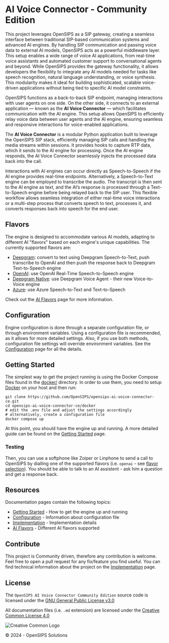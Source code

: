 # AI Voice Connector - Community Edition

This project leverages OpenSIPS as a SIP gateway, creating a seamless
interface between traditional SIP-based communication systems and advanced AI
engines. By handling SIP communication and passing voice data to external AI
models, OpenSIPS acts as a powerful middleware layer. This setup enables a
wide range of voice AI applications, from real-time voice assistants and
automated customer support to conversational agents and beyond. While OpenSIPS
provides the gateway functionality, it allows developers the flexibility to
integrate any AI models needed for tasks like speech recognition, natural
language understanding, or voice synthesis. This modularity makes it ideal for
building sophisticated, scalable voice-driven applications without being tied
to specific AI model constraints.

OpenSIPS functions as a back-to-back SIP endpoint, managing interactions with
user agents on one side. On the other side, it connects to an external
application — known as the **AI Voice Connector** — which facilitates
communication with the AI engine. This setup allows OpenSIPS to efficiently
relay voice data between user agents and the AI engine, ensuring seamless and
responsive interactions for voice-enabled applications.

The **AI Voice Connector** is a modular Python application built to leverage
the OpenSIPS SIP stack, efficiently managing SIP calls and handling the media
streams within sessions. It provides hooks to capture RTP data, which it sends
to the AI engine for processing. Once the AI engine responds, the AI Voice
Connector seamlessly injects the processed data back into the call.

Interactions with AI engines can occur directly as Speech-to-Speech if the AI
engine provides real-time endpoints. Alternatively, a Speech-to-Text engine
can be employed to transcribe the audio. The transcript is then sent to the AI
engine as text, and the AI’s response is processed through a Text-to-Speech
engine before being relayed back to the SIP user. This flexible workflow
allows seamless integration of either real-time voice interactions or a
multi-step process that converts speech to text, processes it, and converts
responses back into speech for the end user.


## Flavors

The engine is designed to accommodate various AI models, adapting to different
AI "flavors" based on each engine's unique capabilities. The currently
supported flavors are:

* [Deepgram](docs/ai/deepgram.md): convert to text using Deepgram
                                   Speech-to-Text, push transcribe to OpenAI
                                   and then push the response back to Deepgram
                                   Text-to-Speech engine
* [OpenAI](docs/ai/openai.md): use OpenAI Real-Time Speech-to-Speech engine
* [Deepgram Native](docs/ai/deepgram-native.md): use Deepgram Voice Agent - their
                                                 new Voice-to-Voice engine
* [Azure](docs/ai/azure.md): use Azure Speech-to-Text and Text-to-Speech

Check out the [AI Flavors](docs/ai-flavors.md) page for more information.


## Configuration

Engine configuration is done through a separate configuration file, or through
environment variables. Using a configuration file is recommended, as it allows
for more detailed settings. Also, if you use both methods, configuration file
settings will override environment variables.
See the [Configuration](docs/config.md) page for all the details.


## Getting Started

The simplest way to get the project running is using the Docker Compose files
found in the [docker/](docker) directory. In order to use them, you need to
setup [Docker](https://www.docker.com/) on your host and then run:

``` shell
git clone https://github.com/OpenSIPS/opensips-ai-voice-connector-ce.git
cd opensips-ai-voice-connector-ce/docker
# edit the .env file and adjust the settings accordingly
# alternatively, create a configuration file
docker compose up
```

At this point, you should have the engine up and running.
A more detailed guide can be found on the [Getting Started](docs/getting-started.md) page.


### Testing

Then, you can use a softphone like Zoiper or Linphone to send a call to
OpenSIPS by dialling one of the supported flavors (i.e. `openai` - see [flavor
selection](docs/ai-flavors.md#flavor-selection)). You should be able to talk
to an AI assistent - ask him a question and get a response back.


## Resources

Documentation pages contain the following topics:

* [Getting Started](docs/getting-started.md) - How to get the engine up and running
* [Configuration](docs/config.md) - Information about configuration file
* [Implementation](docs/implementation.md) - Implementation details
* [AI Flavors](docs/ai-flavors.md) - Different AI flavors supported


## Contribute

This project is Community driven, therefore any contribution is welcome. Feel
free to open a pull request for any fix/feature you find useful. You can find
technical information about the project on the
[Implementation](docs/implementation.md) page.


## License

<!-- License source -->
[License-GPLv3]: https://www.gnu.org/licenses/gpl-3.0.en.html "GNU GPLv3"
[Logo-CC_BY]: https://i.creativecommons.org/l/by/4.0/88x31.png "Creative Common Logo"
[License-CC_BY]: https://creativecommons.org/licenses/by/4.0/legalcode "Creative Common License"

The `OpenSIPS AI Voice Connector Community Edition` source code is licensed
under the [GNU General Public License v3.0][License-GPLv3]

All documentation files (i.e. `.md` extension) are licensed under the [Creative Common License 4.0][License-CC_BY]

![Creative Common Logo][Logo-CC_BY]

© 2024 - OpenSIPS Solutions
